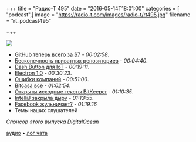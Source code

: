 +++
title = "Радио-Т 495"
date = "2016-05-14T18:01:00"
categories = [ "podcast",]
image = "https://radio-t.com/images/radio-t/rt495.jpg"
filename = "rt_podcast495"

+++

![](https://radio-t.com/images/radio-t/rt495.jpg)

- [GitHub теперь всего за $7](http://venturebeat.com/2016/05/11/github-changes-pricing-unlimited-private-repos-cost-7-per-month-for-personal-accounts-9-per-user-per-month-for-organizations/) - *00:02:58*.
- [Бесконечность приватных репозиториев](https://github.com/blog/2164-introducing-unlimited-private-repositories) - *00:04:40*.
- [Dash Button для IoT](http://www.slashgear.com/amazon-now-has-a-programmable-dash-button-for-the-iot-13439996/) - *00:19:11*.
- [Electron 1.0](https://github.com/blog/2167-electron-1-0-is-here) - *00:30:23*.
- [Ошибки компаний](http://www.telegraph.co.uk/technology/2016/05/13/biggest-mistakes-in-tech-history/) - *00:51:00*.
- [Bitcasa все](https://blog.bitcasa.com/2016/04/21/bitcasa-drive-discontinued/) - *01:02:54*.
- [Открыты исходные тексты BitKeeper](http://www.opennet.ru/opennews/art.shtml?num=44399) - *01:10:35*.
- [IntelliJ закрыла дыру](http://blog.jetbrains.com/blog/2016/05/11/security-update-for-intellij-based-ides-v2016-1-and-older-versions/) - *01:13:55*.
- [Facebook жульничает?](http://www.theguardian.com/technology/2016/may/12/facebook-trending-news-leaked-documents-editor-guidelines) - *01:19:16*
- Темы наших слушателей

_Спонсор этого выпуска [DigitalOcean](https://www.digitalocean.com)_

[аудио](https://cdn.radio-t.com/rt_podcast495.mp3) • [лог чата](http://chat.radio-t.com/logs/radio-t-495.html)
<audio src="https://cdn.radio-t.com/rt_podcast495.mp3" preload="none"></audio>
